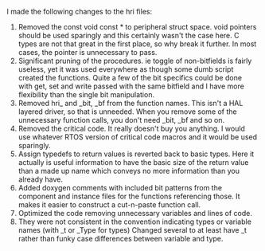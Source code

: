 I made the following changes to the hri files:  
1. Removed the const void const * to peripheral struct space. void pointers should be used sparingly and this certainly wasn't the case here. C types are not that great in the first place, so why break it further.  In most cases, the pointer is unnecessary to pass. 
2. Significant pruning of the procedures. ie toggle of non-bitfields is fairly useless, yet it was used everywhere as though some dumb script created the functions. Quite a few of the bit specifics could be done with get, set and write passed with the same bitfield and I have more flexibility than the single bit manipulation. 
3. Removed hri_ and _bit, _bf from the function names. This isn't a HAL layered driver, so that is unneeded. When you remove some of the unnecessary function calls, you don't need _bit, _bf and so on.
4. Removed the critical code. It really doesn't buy you anything. I would use whatever RTOS version of critical code macros and it would be used sparingly. 
5. Assign typedefs to return values is reverted back to basic types. Here it actually is useful information to have the basic size of the return value than a made up name which conveys no more information than you already have. 
6. Added doxygen comments with included bit patterns from the component and instance files for the functions referencing those. It makes it easier to construct a cut-n-paste function call. 
7. Optimized the code removing unnecessary variables and lines of code. 
8. They were not consistent in the convention indicating types or variable names (with _t or _Type for types) Changed several to at least have _t rather than funky case differences between variable and type.


